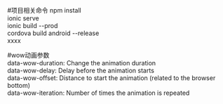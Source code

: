 #项目相关命令npm install  ionic serve  ionic build --prod  cordova build android --release  xxxx  #wow动画参数  data-wow-duration: Change the animation duration  data-wow-delay: Delay before the animation starts  data-wow-offset: Distance to start the animation (related to the browser bottom)  data-wow-iteration: Number of times the animation is repeated  